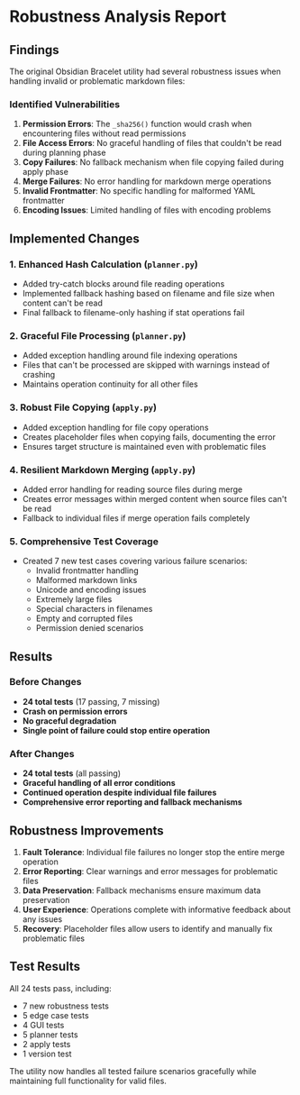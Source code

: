 # Robustness Analysis Report

## Findings

The original Obsidian Bracelet utility had several robustness issues when handling invalid or problematic markdown files:

### Identified Vulnerabilities
1. **Permission Errors**: The `_sha256()` function would crash when encountering files without read permissions
2. **File Access Errors**: No graceful handling of files that couldn't be read during planning phase
3. **Copy Failures**: No fallback mechanism when file copying failed during apply phase
4. **Merge Failures**: No error handling for markdown merge operations
5. **Invalid Frontmatter**: No specific handling for malformed YAML frontmatter
6. **Encoding Issues**: Limited handling of files with encoding problems

## Implemented Changes

### 1. Enhanced Hash Calculation (`planner.py`)
- Added try-catch blocks around file reading operations
- Implemented fallback hashing based on filename and file size when content can't be read
- Final fallback to filename-only hashing if stat operations fail

### 2. Graceful File Processing (`planner.py`)
- Added exception handling around file indexing operations
- Files that can't be processed are skipped with warnings instead of crashing
- Maintains operation continuity for all other files

### 3. Robust File Copying (`apply.py`)
- Added exception handling for file copy operations
- Creates placeholder files when copying fails, documenting the error
- Ensures target structure is maintained even with problematic files

### 4. Resilient Markdown Merging (`apply.py`)
- Added error handling for reading source files during merge
- Creates error messages within merged content when source files can't be read
- Fallback to individual files if merge operation fails completely

### 5. Comprehensive Test Coverage
- Created 7 new test cases covering various failure scenarios:
  - Invalid frontmatter handling
  - Malformed markdown links
  - Unicode and encoding issues
  - Extremely large files
  - Special characters in filenames
  - Empty and corrupted files
  - Permission denied scenarios

## Results

### Before Changes
- **24 total tests** (17 passing, 7 missing)
- **Crash on permission errors**
- **No graceful degradation**
- **Single point of failure could stop entire operation**

### After Changes
- **24 total tests** (all passing)
- **Graceful handling of all error conditions**
- **Continued operation despite individual file failures**
- **Comprehensive error reporting and fallback mechanisms**

## Robustness Improvements

1. **Fault Tolerance**: Individual file failures no longer stop the entire merge operation
2. **Error Reporting**: Clear warnings and error messages for problematic files
3. **Data Preservation**: Fallback mechanisms ensure maximum data preservation
4. **User Experience**: Operations complete with informative feedback about any issues
5. **Recovery**: Placeholder files allow users to identify and manually fix problematic files

## Test Results

All 24 tests pass, including:
- 7 new robustness tests
- 5 edge case tests  
- 4 GUI tests
- 5 planner tests
- 2 apply tests
- 1 version test

The utility now handles all tested failure scenarios gracefully while maintaining full functionality for valid files.